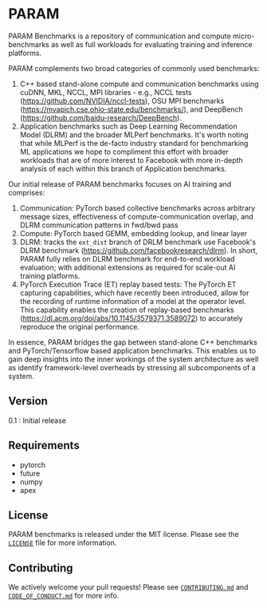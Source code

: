 # PARAM

PARAM Benchmarks is a repository of communication and compute micro-benchmarks as well as full workloads for evaluating training and inference platforms.

PARAM complements two broad categories of commonly used benchmarks:
1. C++ based stand-alone compute and communication benchmarks using cuDNN, MKL, NCCL, MPI libraries - e.g., NCCL tests (https://github.com/NVIDIA/nccl-tests), OSU MPI benchmarks (https://mvapich.cse.ohio-state.edu/benchmarks/), and DeepBench (https://github.com/baidu-research/DeepBench).
2. Application benchmarks such as Deep Learning Recommendation Model (DLRM) and the broader MLPerf benchmarks. It's worth noting that while MLPerf is the de-facto industry standard for benchmarking ML applications we hope to compliment this effort with broader workloads that are of more interest to Facebook with more in-depth analysis of each within this branch of Application benchmarks.

Our initial release of PARAM benchmarks focuses on AI training and comprises:
1. Communication: PyTorch based collective benchmarks across arbitrary message sizes, effectiveness of compute-communication overlap, and DLRM communication patterns in fwd/bwd pass
2. Compute: PyTorch based GEMM, embedding lookup, and linear layer
3. DLRM: tracks the `ext_dist` branch of DRLM benchmark use Facebook's DLRM benchmark (https://github.com/facebookresearch/dlrm). In short, PARAM fully relies on DLRM benchmark for end-to-end workload evaluation; with additional extensions as required for scale-out AI training platforms.
4. PyTorch Execution Trace (ET) replay based tests: The PyTorch ET capturing capabilities, which have recently been introduced, allow for the recording of runtime information of a model at the operator level. This capability enables the creation of replay-based benchmarks (https://dl.acm.org/doi/abs/10.1145/3579371.3589072) to accurately reproduce the original performance.


In essence, PARAM bridges the gap between stand-alone C++ benchmarks and PyTorch/Tensorflow based application benchmarks. This enables us to gain deep insights into the inner workings of the system architecture as well as identify framework-level overheads by stressing all subcomponents of a system.

## Version

0.1 : Initial release

## Requirements

- pytorch
- future
- numpy
- apex

## License

PARAM benchmarks is released under the MIT license. Please see the [`LICENSE`](LICENSE) file for more information.

## Contributing

We actively welcome your pull requests! Please see [`CONTRIBUTING.md`](CONTRIBUTING.md) and [`CODE_OF_CONDUCT.md`](CODE_OF_CONDUCT.md) for more info.
